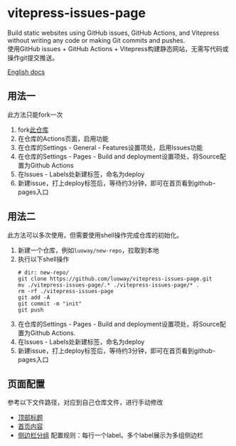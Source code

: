 # vitepress-issues-page
Build static websites using GitHub issues, GitHub Actions, and Vitepress without writing any code or making Git commits and pushes.  
使用GitHub issues + GitHub Actions + Vitepress构建静态网站，无需写代码或操作git提交推送。  

[English docs](https://fecat.win/vitepress-issues-page/1.html)

## 用法一
此方法只能fork一次

1. fork[此仓库](https://github.com/luoway/vitepress-issues-page)
2. 在仓库的Actions页面，启用功能
3. 在仓库的Settings - General - Features设置项处，启用Issues功能
4. 在仓库的Settings - Pages - Build and deployment设置项处，将Source配置为Github Actions
5. 在Issues - Labels处新建标签，命名为deploy
6. 新建issue，打上deploy标签后，等待约3分钟，即可在首页看到github-pages入口

## 用法二
此方法可以多次使用，但需要使用shell操作完成仓库的初始化。

1. 新建一个仓库，例如`luoway/new-repo`，拉取到本地
2. 执行以下shell操作
    ```shell
    # dir: new-repo/
    git clone https://github.com/luoway/vitepress-issues-page.git
    mv ./vitepress-issues-page/.* ./vitepress-issues-page/* .
    rm -rf ./vitepress-issues-page
    git add -A
    git commit -m "init"
    git push
    ```
3. 在仓库的Settings - Pages - Build and deployment设置项处，将Source配置为Github Actions.
4. 在Issues - Labels处新建标签，命名为deploy
5. 新建issue，打上deploy标签后，等待约3分钟，即可在首页看到github-pages入口

## 页面配置

参考以下文件路径，对应到自己仓库文件，进行手动修改

- [顶部标题](https://github.com/luoway/vitepress-issues-page/blob/main/docs/.vitepress/config.js#L7)
- [首页内容](https://github.com/luoway/vitepress-issues-page/blob/main/docs/index.md)
- [侧边栏分组](https://github.com/luoway/vitepress-issues-page/blob/main/.labelrc) 配置规则：每行一个label。多个label展示为多组侧边栏
